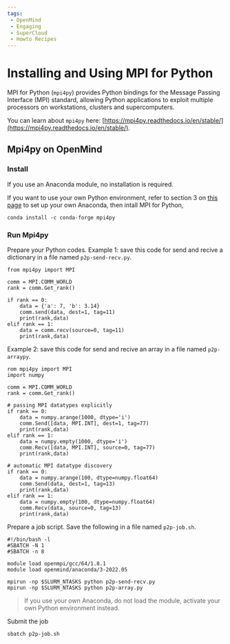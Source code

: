 ```yaml
---
tags:
 - OpenMind
 - Engaging
 - SuperCloud
 - Howto Recipes
---
```


# Installing and Using MPI for Python

MPI for Python (`mpi4py`) provides Python bindings for the Message Passing Interface (MPI) standard, allowing Python applications to exploit multiple processors on workstations, clusters and supercomputers.

You can learn about `mpi4py` here: [https://mpi4py.readthedocs.io/en/stable/](https://mpi4py.readthedocs.io/en/stable/).

## Mpi4py on OpenMind

### Install 

If you use an Anaconda module, no installation is required.

If you want to use your own Python environment, refer to section 3 on [this page](https://github.mit.edu/MGHPCC/OpenMind/wiki/How-to-make-Python-ready-for-use%3F) to set up your own Anaconda, then intall MPI for Python, 
```
conda install -c conda-forge mpi4py
```

### Run Mpi4py

Prepare your Python codes. Example 1: save this code for send and recive a dictionary in a file named `p2p-send-recv.py`.
```
from mpi4py import MPI

comm = MPI.COMM_WORLD
rank = comm.Get_rank()

if rank == 0:
    data = {'a': 7, 'b': 3.14}
    comm.send(data, dest=1, tag=11)
    print(rank,data)
elif rank == 1:
    data = comm.recv(source=0, tag=11)
    print(rank,data)
``` 

Example 2: save this code for send and recive an array in a file named `p2p-arraypy`.
```
rom mpi4py import MPI
import numpy

comm = MPI.COMM_WORLD
rank = comm.Get_rank()

# passing MPI datatypes explicitly
if rank == 0:
    data = numpy.arange(1000, dtype='i')
    comm.Send([data, MPI.INT], dest=1, tag=77)
    print(rank,data)
elif rank == 1:
    data = numpy.empty(1000, dtype='i')
    comm.Recv([data, MPI.INT], source=0, tag=77)
    print(rank,data)

# automatic MPI datatype discovery
if rank == 0:
    data = numpy.arange(100, dtype=numpy.float64)
    comm.Send(data, dest=1, tag=13)
    print(rank,data)
elif rank == 1:
    data = numpy.empty(100, dtype=numpy.float64)
    comm.Recv(data, source=0, tag=13)
    print(rank,data)
```

Prepare a job script. Save the following in a file named `p2p-job.sh`.
```
#!/bin/bash -l
#SBATCH -N 1
#SBATCH -n 8

module load openmpi/gcc/64/1.8.1
module load openmind/anaconda/3-2022.05

mpirun -np $SLURM_NTASKS python p2p-send-recv.py
mpirun -np $SLURM_NTASKS python p2p-array.py
```

> If you use your own Anaconda, do not load the module, activate your own Python environment instead. 

Submit the job
```
sbatch p2p-job.sh
```

